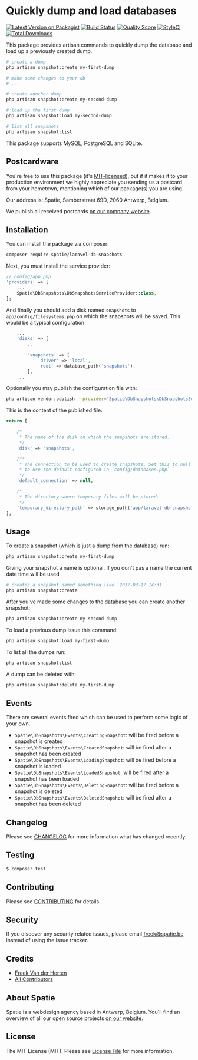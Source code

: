 # Quickly dump and load databases

[![Latest Version on Packagist](https://img.shields.io/packagist/v/spatie/laravel-db-snapshots.svg?style=flat-square)](https://packagist.org/packages/spatie/laravel-db-snapshots)
[![Build Status](https://img.shields.io/travis/spatie/laravel-db-snapshots/master.svg?style=flat-square)](https://travis-ci.org/spatie/laravel-db-snapshots)
[![Quality Score](https://img.shields.io/scrutinizer/g/spatie/laravel-db-snapshots.svg?style=flat-square)](https://scrutinizer-ci.com/g/spatie/laravel-db-snapshots)
[![StyleCI](https://styleci.io/repos/85295298/shield?branch=master)](https://styleci.io/repos/85295298)
[![Total Downloads](https://img.shields.io/packagist/dt/spatie/laravel-db-snapshots.svg?style=flat-square)](https://packagist.org/packages/spatie/laravel-db-snapshots)

This package provides artisan commands to quickly dump the database and load up a previously created dump.

```bash
# create a dump
php artisan snapshot:create my-first-dump

# make some changes to your db
# ...

# create another dump
php artisan snapshot:create my-second-dump

# load up the first dump
php artisan snapshot:load my-second-dump

# list all snapshots
php artisan snapshot:list
```

This package supports MySQL, PostgreSQL and SQLite.

## Postcardware

You're free to use this package (it's [MIT-licensed](LICENSE.md)), but if it makes it to your production environment we highly appreciate you sending us a postcard from your hometown, mentioning which of our package(s) you are using.

Our address is: Spatie, Samberstraat 69D, 2060 Antwerp, Belgium.

We publish all received postcards [on our company website](https://spatie.be/en/opensource/postcards).

## Installation

You can install the package via composer:

``` bash
composer require spatie/laravel-db-snapshots
```

Next, you must install the service provider:

```php
// config/app.php
'providers' => [
    ...
    Spatie\DbSnapshots\DbSnapshotsServiceProvider::class,
];
```

And finally you should add a disk named `snapshots` to `app/config/filesystems.php` on which the snapshots will be saved. This would be a typical configuration:

```php
    ...
	'disks' => [
	    ...
	    
        'snapshots' => [
            'driver' => 'local',
            'root' => database_path('snapshots'),
        ],
    ...    
```

Optionally you may publish the configuration file with:

```bash
php artisan vendor:publish --provider="Spatie\DbSnapshots\DbSnapshotsServiceProvider" --tag="config"
```

This is the content of the published file:

```php
return [

    /*
     * The name of the disk on which the snapshots are stored.
     */
    'disk' => 'snapshots',

    /**
     * The connection to be used to create snapshots. Set this to null
     * to use the default configured in `config/databases.php`
     */
    'default_connection' => null,

    /*
     * The directory where temporary files will be stored.
     */
    'temporary_directory_path' => storage_path('app/laravel-db-snapshots/temp'),
];
```

## Usage

To create a snapshot (which is just a dump from the database) run:

```bash
php artisan snapshot:create my-first-dump
```

Giving your snapshot a name is optional. If you don't pas a name the current date time will be used

```bash
# creates a snapshot named something like `2017-03-17 14:31`
php artisan snapshot:create
```

After you've made some changes to the database you can create another snapshot:

```bash
php artisan snapshot:create my-second-dump
```

To load a previous dump issue this command:

```bash
php artisan snapshot:load my-first-dump
```

To list all the dumps run:

```bash
php artisan snapshot:list
```

A dump can be deleted with:

```bash
php artisan snapshot:delete my-first-dump
```



## Events

There are several events fired which can be used to perform some logic of your own.

- `Spatie\DbSnapshots\Events\CreatingSnapshot`: will be fired before a snapshot is created
- `Spatie\DbSnapshots\Events\CreatedSnapshot`: will be fired after a snapshot has been created
- `Spatie\DbSnapshots\Events\LoadingSnapshot`: will be fired before a snapshot is loaded
- `Spatie\DbSnapshots\Events\LoadedSnapshot`: will be fired after a snapshot has been loaded
- `Spatie\DbSnapshots\Events\DeletingSnapshot`: will be fired before a snapshot is deleted
- `Spatie\DbSnapshots\Events\DeletedSnapshot`: will be fired after a snapshot has been deleted

## Changelog

Please see [CHANGELOG](CHANGELOG.md) for more information what has changed recently.

## Testing

``` bash
$ composer test
```

## Contributing

Please see [CONTRIBUTING](CONTRIBUTING.md) for details.

## Security

If you discover any security related issues, please email freek@spatie.be instead of using the issue tracker.

## Credits

- [Freek Van der Herten](https://github.com/freekmurze)
- [All Contributors](../../contributors)

## About Spatie

Spatie is a webdesign agency based in Antwerp, Belgium. You'll find an overview of all our open source projects [on our website](https://spatie.be/opensource).

## License

The MIT License (MIT). Please see [License File](LICENSE.md) for more information.
